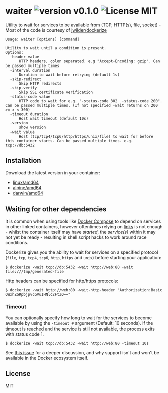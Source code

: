 waiter ![version v0.1.0](https://img.shields.io/badge/version-v0.1.0-brightgreen.svg) ![License MIT](https://img.shields.io/badge/license-MIT-blue.svg)
=============

Utility to wait for services to be available from (TCP, HTTP(s), file, socket) - Most of the code is courtesy of [jwilder/dockerize](https://github.com/jwilder/dockerize)


```shell
Usage: waiter [options] [command]

Utility to wait until a condition is present.
Options:
  -header value
      HTTP headers, colon separated. e.g "Accept-Encoding: gzip". Can be passed multiple times
  -interval duration
      Duration to wait before retrying (default 1s)
  -skip-redirect
      Skip HTTP redirects
  -skip-verify
      Skip SSL certificate verification
  -status-code value
      HTTP code to wait for e.g. "-status-code 302  -status-code 200". Can be passed multiple times. (If not specified -wait returns on 200 >= x < 300)
  -timeout duration
      Host wait timeout (default 10s)
  -version
      show version
  -wait value
      Host (tcp/tcp4/tcp6/http/https/unix/file) to wait for before this container starts. Can be passed multiple times. e.g. tcp://db:5432
```

## Installation

Download the latest version in your container:

* [linux/amd64](https://github.com/moshloop/waiter/releases/download/v0.1.0/waiter-linux-amd64-v0.1.0.tar.gz)
* [alpine/amd64](https://github.com/moshloop/waiter/releases/download/v0.1.0/waiter-alpine-linux-amd64-v0.1.0.tar.gz)
* [darwin/amd64](https://github.com/moshloop/waiter/releases/download/v0.1.0/waiter-darwin-amd64-v0.1.0.tar.gz)


## Waiting for other dependencies

It is common when using tools like [Docker Compose](https://docs.docker.com/compose/) to depend on services in other linked containers, however oftentimes relying on [links](https://docs.docker.com/compose/compose-file/#links) is not enough - whilst the container itself may have _started_, the _service(s)_ within it may not yet be ready - resulting in shell script hacks to work around race conditions.

Dockerize gives you the ability to wait for services on a specified protocol (`file`, `tcp`, `tcp4`, `tcp6`, `http`, `https` and `unix`) before starting your application:

```
$ dockerize -wait tcp://db:5432 -wait http://web:80 -wait file:///tmp/generated-file
```


Http headers can be specified for http/https protocols:

```
$ dockerize -wait http://web:80 -wait-http-header "Authorization:Basic QWxhZGRpbjpvcGVuIHNlc2FtZQ=="
```

### Timeout

You can optionally specify how long to wait for the services to become available by using the `-timeout #` argument (Default: 10 seconds).  If the timeout is reached and the service is still not available, the process exits with status code 1.

```
$ dockerize -wait tcp://db:5432 -wait http://web:80 -timeout 10s
```

See [this issue](https://github.com/docker/compose/issues/374#issuecomment-126312313) for a deeper discussion, and why support isn't and won't be available in the Docker ecosystem itself.

## License

MIT


[go.string.Split]: https://golang.org/pkg/strings/#Split
[go.string.Replace]: https://golang.org/pkg/strings/#Replace
[go.url.Parse]: https://golang.org/pkg/net/url/#Parse
[go.url.URL]: https://golang.org/pkg/net/url/#URL
